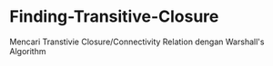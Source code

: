 # Finding-Transitive-Closure
Mencari Transtivie Closure/Connectivity Relation dengan Warshall's Algorithm
